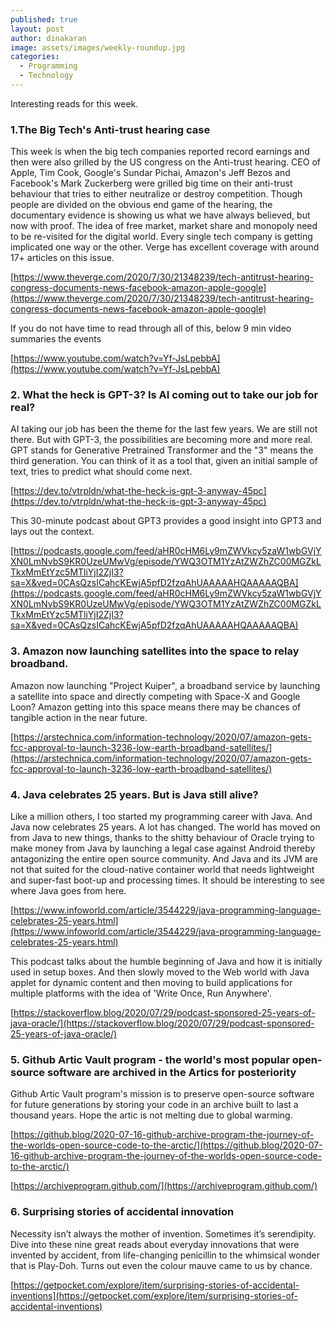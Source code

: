 ```yaml
---
published: true
layout: post
author: dinakaran
image: assets/images/weekly-roundup.jpg
categories:
  - Programming
  - Technology
---
```

Interesting reads for this week.

### 1.The Big Tech's Anti-trust hearing case 

This week is when the big tech companies reported record earnings and then were also grilled by the US congress on the Anti-trust hearing. CEO of Apple, Tim Cook, Google's Sundar Pichai, Amazon's Jeff Bezos and Facebook's Mark Zuckerberg were grilled big time on their anti-trust behaviour that tries to either neutralize or destroy competition. Though people are divided on the obvious end game of the hearing, the documentary evidence is showing us what we have always believed, but now with proof. The idea of free market, market share and monopoly need to be re-visited for the digital world. Every single tech company is getting implicated one way or the other. 
Verge has excellent coverage with around 17+ articles on this issue. 

[https://www.theverge.com/2020/7/30/21348239/tech-antitrust-hearing-congress-documents-news-facebook-amazon-apple-google](https://www.theverge.com/2020/7/30/21348239/tech-antitrust-hearing-congress-documents-news-facebook-amazon-apple-google)

If you do not have time to read through all of this, below 9 min video summaries the events 

[https://www.youtube.com/watch?v=Yf-JsLpebbA](https://www.youtube.com/watch?v=Yf-JsLpebbA)

### 2. What the heck is GPT-3? Is AI coming out to take our job for real?

AI taking our job has been the theme for the last few years. We are still not there. But with GPT-3, the possibilities are becoming more and more real.  GPT stands for Generative Pretrained Transformer and the "3" means the third generation. You can think of it as a tool that, given an initial sample of text, tries to predict what should come next.

[https://dev.to/vtrpldn/what-the-heck-is-gpt-3-anyway-45pc](https://dev.to/vtrpldn/what-the-heck-is-gpt-3-anyway-45pc)

This 30-minute podcast about GPT3 provides a good insight into GPT3 and lays out the context. 

[https://podcasts.google.com/feed/aHR0cHM6Ly9mZWVkcy5zaW1wbGVjYXN0LmNvbS9KR0UzeUMwVg/episode/YWQ3OTM1YzAtZWZhZC00MGZkLTkxMmEtYzc5MTliYjI2ZjI3?sa=X&ved=0CAsQzsICahcKEwjA5pfD2fzqAhUAAAAAHQAAAAAQBA](https://podcasts.google.com/feed/aHR0cHM6Ly9mZWVkcy5zaW1wbGVjYXN0LmNvbS9KR0UzeUMwVg/episode/YWQ3OTM1YzAtZWZhZC00MGZkLTkxMmEtYzc5MTliYjI2ZjI3?sa=X&ved=0CAsQzsICahcKEwjA5pfD2fzqAhUAAAAAHQAAAAAQBA)

### 3. Amazon now launching satellites into the space to relay broadband.

Amazon now launching "Project Kuiper", a broadband service by launching a satellite into space and directly competing with Space-X and Google Loon? Amazon getting into this space means there may be chances of tangible action in the near future.

[https://arstechnica.com/information-technology/2020/07/amazon-gets-fcc-approval-to-launch-3236-low-earth-broadband-satellites/](https://arstechnica.com/information-technology/2020/07/amazon-gets-fcc-approval-to-launch-3236-low-earth-broadband-satellites/)

### 4.  Java celebrates 25 years. But is Java still alive? 

Like a million others, I too started my programming career with Java. And Java now celebrates 25 years. A lot has changed. The world has moved on from Java to new things, thanks to the shitty behaviour of Oracle trying to make money from Java by launching a legal case against Android thereby antagonizing the entire open source community. And Java and its JVM are not that suited for the cloud-native container world that needs lightweight and super-fast boot-up and processing times. It should be interesting to see where Java goes from here. 

[https://www.infoworld.com/article/3544229/java-programming-language-celebrates-25-years.html](https://www.infoworld.com/article/3544229/java-programming-language-celebrates-25-years.html)

This podcast talks about the humble beginning of Java and how it is initially used in setup boxes. And then slowly moved to the Web world with Java applet for dynamic content and then moving to build applications for multiple platforms with the idea of 'Write Once, Run Anywhere'. 

[https://stackoverflow.blog/2020/07/29/podcast-sponsored-25-years-of-java-oracle/](https://stackoverflow.blog/2020/07/29/podcast-sponsored-25-years-of-java-oracle/)

### 5. Github Artic Vault program -  the  world's most popular open-source software are archived in the Artics for posteriority 

Github Artic Vault program's mission is to preserve open-source software for future generations by storing your code in an archive built to last a thousand years. Hope the artic is not melting due to global warming. 

[https://github.blog/2020-07-16-github-archive-program-the-journey-of-the-worlds-open-source-code-to-the-arctic/](https://github.blog/2020-07-16-github-archive-program-the-journey-of-the-worlds-open-source-code-to-the-arctic/)

[https://archiveprogram.github.com/](https://archiveprogram.github.com/)

### 6. Surprising stories of accidental innovation

Necessity isn’t always the mother of invention. Sometimes it’s serendipity. Dive into these nine great reads about everyday innovations that were invented by accident, from life-changing penicillin to the whimsical wonder that is Play-Doh. Turns out even the colour mauve came to us by chance.

[https://getpocket.com/explore/item/surprising-stories-of-accidental-inventions](https://getpocket.com/explore/item/surprising-stories-of-accidental-inventions)
